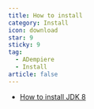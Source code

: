 ```yaml
---
title: How to install
category: Install
icon: download
star: 9
sticky: 9
tag:
  - ADempiere
  - Install
article: false
---
```


- [How to install JDK 8](./installing-jdk8.md)
